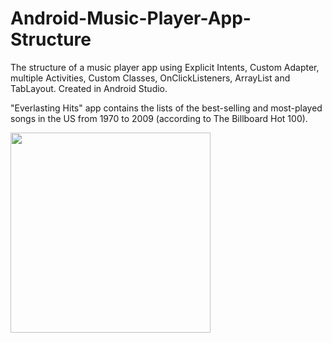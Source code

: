 # Android-Music-Player-App-Structure

The structure of a music player app using Explicit Intents, Custom Adapter, multiple Activities, Custom Classes, OnClickListeners, ArrayList and TabLayout. Created in Android Studio.

"Everlasting Hits" app contains the lists of the best-selling and most-played songs in the US from 1970 to 2009 (according to The Billboard Hot 100).

<img src="http://schoolstyle.pl/wp-content/uploads/2018/12/EverlastingHits.png" width="320">
